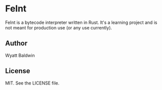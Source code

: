 # FeInt

FeInt is a bytecode interpreter written in Rust. It's a learning project
and is not meant for production use (or any use currently).

## Author

Wyatt Baldwin

## License

MIT. See the LICENSE file.

